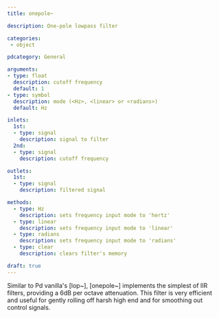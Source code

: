 ```yaml
---
title: onepole~

description: One-pole lowpass filter

categories:
 - object

pdcategory: General

arguments:
- type: float
  description: cutoff frequency
  default: 1
- type: symbol
  description: mode (<Hz>, <linear> or <radians>)
  default: Hz

inlets:
  1st:
  - type: signal
    description: signal to filter
  2nd:
  - type: signal
    description: cutoff frequency

outlets:
  1st:
  - type: signal
    description: filtered signal

methods:
  - type: Hz 
    description: sets frequency input mode to 'hertz'
  - type: linear
    description: sets frequency input mode to 'linear'
  - type: radians
    description: sets frequency input mode to 'radians'
  - type: clear
    description: clears filter's memory

draft: true
---
```


Similar to Pd vanilla's [lop~], [onepole~] implements the simplest of IIR filters, providing a 6dB per octave attenuation.
This filter is very efficient and useful for gently rolling off harsh high end and for smoothing out control signals.